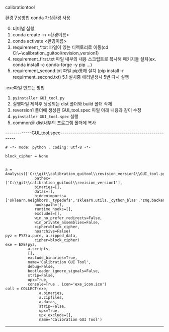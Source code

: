 calibrationtool

환경구성방법
conda 가상환경 사용

0. 터미널 실행
1. conda create -n <환경이름>
2. conda activate <환경이름>
3. requirement_*.txt 파일이 있는 디렉토리로 이동(cd C:\\~\\calibration_guitool\\revision_version1)
4. requirement_first.txt 파일 내부의 내용 스크립트로 복사해 패키지들 설치(ex. conda install -c conda-forge -y pip ...)
5. requirement_second.txt 파일 pip통해 설치 (pip install -r requirment_second.txt)
5.1 설치중 에러발생시 5번 다시 실행
   
.exe파일 만드는 방법
1. `pyinstaller GUI_tool.py`
2. 실행파일 제작후 생성되는 dist 폴더와 build 폴더 삭제
3. reversion1 폴더에 생성된 GUI_tool.spec 파일 아래 내용과 같이 수정
4. `pyinstaller GUI_tool.spec` 실행
5. common을 dist내부의 프로그렘 폴더에 복사

-------------GUI_tool.spec--------------------------------------------------------
```
# -*- mode: python ; coding: utf-8 -*-

block_cipher = None


a = Analysis(['C:\\git\\calibration_guitool\\revision_version1\\GUI_tool.py'],
             pathex=['C:\\git\\calibration_guitool\\revision_version1'],
             binaries=[],
             datas=[],
             hiddenimports=['sklearn.neighbors._typedefs','sklearn.utils._cython_blas','zmq.backend.cython'],
             hookspath=[],
             runtime_hooks=[],
             excludes=[],
             win_no_prefer_redirects=False,
             win_private_assemblies=False,
             cipher=block_cipher,
             noarchive=False)
pyz = PYZ(a.pure, a.zipped_data,
             cipher=block_cipher)
exe = EXE(pyz,
          a.scripts,
          [],
          exclude_binaries=True,
          name='Calibration GUI Tool',
          debug=False,
          bootloader_ignore_signals=False,
          strip=False,
          upx=True,
          console=True , icon='exe_icon.ico')
coll = COLLECT(exe,
               a.binaries,
               a.zipfiles,
               a.datas,
               strip=False,
               upx=True,
               upx_exclude=[],
               name='Calibration GUI Tool')
```

--------------------------------------------------------------------------------------